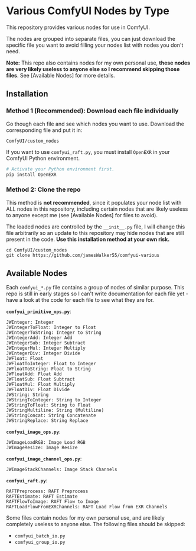 # Various ComfyUI Nodes by Type

This repository provides various nodes for use in ComfyUI.

The nodes are grouped into separate files, you can just download the specific file you want to avoid filling your nodes list with nodes you don't need.

**Note:** This repo also contains nodes for my own personal use, **these nodes are very likely useless to anyone else so I recommend skipping those files**. See [Available Nodes] for more details.

## Installation

### Method 1 (Recommended): Download each file individually

Go though each file and see which nodes you want to use. Download the corresponding file and put it in:

```
ComfyUI/custom_nodes
```

If you want to use `comfyui_raft.py`, you must install `OpenEXR` in your ComfyUI Python environment.

```sh
# Activate your Python environment first.
pip install OpenEXR
```

### Method 2: Clone the repo

This method is **not recommended**, since it populates your node list with ALL nodes in this repository, including certain nodes that are likely useless to anyone except me (see [Available Nodes] for files to avoid).

The loaded nodes are controlled by the `__init__.py` file, I will change this file arbitrarily so an update to this repository may hide nodes that are still present in the code. **Use this installation method at your own risk.**

```
cd ComfyUI/custom_nodes
git clone https://github.com/jamesWalker55/comfyui-various
```

## Available Nodes

Each `comfyui_*.py` file contains a group of nodes of similar purpose. This repo is still in early stages so I can't write documentation for each file yet - have a look at the code for each file to see what they are for.

**`comfyui_primitive_ops.py`**:

```
JWInteger: Integer
JWIntegerToFloat: Integer to Float
JWIntegerToString: Integer to String
JWIntegerAdd: Integer Add
JWIntegerSub: Integer Subtract
JWIntegerMul: Integer Multiply
JWIntegerDiv: Integer Divide
JWFloat: Float
JWFloatToInteger: Float to Integer
JWFloatToString: Float to String
JWFloatAdd: Float Add
JWFloatSub: Float Subtract
JWFloatMul: Float Multiply
JWFloatDiv: Float Divide
JWString: String
JWStringToInteger: String to Integer
JWStringToFloat: String to Float
JWStringMultiline: String (Multiline)
JWStringConcat: String Concatenate
JWStringReplace: String Replace
```

**`comfyui_image_ops.py`**:

```
JWImageLoadRGB: Image Load RGB
JWImageResize: Image Resize
```

**`comfyui_image_channel_ops.py`**:

```
JWImageStackChannels: Image Stack Channels
```

**`comfyui_raft.py`**:

```
RAFTPreprocess: RAFT Preprocess
RAFTEstimate: RAFT Estimate
RAFTFlowToImage: RAFT Flow to Image
RAFTLoadFlowFromEXRChannels: RAFT Load Flow from EXR Channels
```

Some files contain nodes for my own personal use, and are likely completely useless to anyone else. The following files should be skipped:

- `comfyui_batch_io.py`
- `comfyui_group_io.py`
